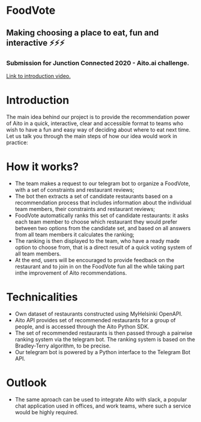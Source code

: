 # FoodVote
## Making choosing a place to eat, fun and interactive ⚡⚡⚡
### Submission for Junction Connected 2020 - Aito.ai challenge.

[Link to introduction video.](https://www.youtube.com/watch?v=e8WGjevAiwI) 

# Introduction
The main idea behind our project is to provide the recommendation power of Aito in a quick, interactive, clear and accessible format to teams who wish to have a fun and easy way of deciding about where to eat next time. Let us talk you through the main steps of how our idea would work in practice:


# How it works?
- The team makes a request to our telegram bot to organize a FoodVote, with a set of constraints and restaurant reviews;
- The bot then extracts a set of candidate restaurants based on a recommendation process that includes information about the individual team members, their constraints and restaurant reviews;
- FoodVote automatically ranks this set of candidate restaurants: it asks each team member to choose which restaurant they would prefer between two options from the candidate set, and based on all answers from all team members it calculates the ranking;
- The ranking is then displayed to the team, who have a ready made option to choose from, that is a direct result of a quick voting system of all team members. 
- At the end, users will be encouraged to provide feedback on the restaurant and to join in on the FoodVote fun all the while taking part inthe improvement of Aito recommendations.


# Technicalities
- Own dataset of restaurants constructed using MyHelsinki OpenAPI.
- Aito API provides set of recommended restaurants for a group of people, and is accessed through the Aito Python SDK.
- The set of recommended restaurants is then passed through a pairwise ranking system via the telegram bot. The ranking system is based on the Bradley-Terry algorithm, to be precise.
-  Our telegram bot is powered by a Python interface to the Telegram Bot API.


# Outlook 

- The same aproach can be used to integrate Aito with slack, a popular chat application used in offices, and work teams, where such a service would be highly required.
